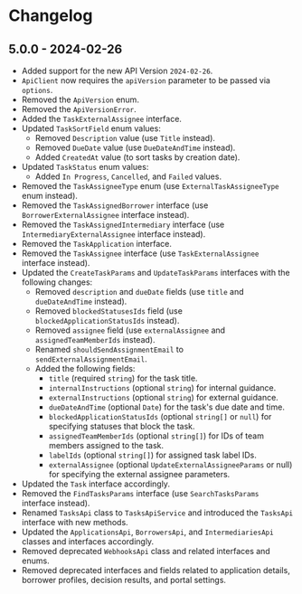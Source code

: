 # Changelog

## 5.0.0 - 2024-02-26
* Added support for the new API Version `2024-02-26`.
* `ApiClient` now requires the `apiVersion` parameter to be passed via `options`.
* Removed the `ApiVersion` enum.
* Removed the `ApiVersionError`.
* Added the `TaskExternalAssignee` interface.
* Updated `TaskSortField` enum values:
  * Removed `Description` value (use `Title` instead).
  * Removed `DueDate` value (use `DueDateAndTime` instead).
  * Added `CreatedAt` value (to sort tasks by creation date).
* Updated `TaskStatus` enum values:
  * Added `In Progress`, `Cancelled`, and `Failed` values.
* Removed the `TaskAssigneeType` enum (use `ExternalTaskAssigneeType` enum instead).
* Removed the `TaskAssignedBorrower` interface (use `BorrowerExternalAssignee` interface instead).
* Removed the `TaskAssignedIntermediary` interface (use `IntermediaryExternalAssignee` interface instead).
* Removed the `TaskApplication` interface.
* Removed the `TaskAssignee` interface (use `TaskExternalAssignee` interface instead).
* Updated the `CreateTaskParams` and `UpdateTaskParams` interfaces with the following changes:
  * Removed `description` and `dueDate` fields (use `title` and `dueDateAndTime` instead).
  * Removed `blockedStatusesIds` field (use `blockedApplicationStatusIds` instead).
  * Removed `assignee` field (use `externalAssignee` and `assignedTeamMemberIds` instead).
  * Renamed `shouldSendAssignmentEmail` to `sendExternalAssignmentEmail`.
  * Added the following fields:
    * `title` (required `string`) for the task title.
    * `internalInstructions` (optional `string`) for internal guidance.
    * `externalInstructions` (optional `string`) for external guidance.
    * `dueDateAndTime` (optional `Date`) for the task's due date and time.
    * `blockedApplicationStatusIds` (optional `string[]` or `null`) for specifying statuses that block the task.
    * `assignedTeamMemberIds` (optional `string[]`) for IDs of team members assigned to the task.
    * `labelIds` (optional `string[]`) for assigned task label IDs.
    * `externalAssignee` (optional `UpdateExternalAssigneeParams` or null) for specifying the external assignee parameters.
* Updated the `Task` interface accordingly.
* Removed the `FindTasksParams` interface (use `SearchTasksParams` interface instead).
* Renamed `TasksApi` class to `TasksApiService` and introduced the `TasksApi` interface with new methods.
* Updated the `ApplicationsApi`, `BorrowersApi`, and `IntermediariesApi` classes and interfaces accordingly.
* Removed deprecated `WebhooksApi` class and related interfaces and enums.
* Removed deprecated interfaces and fields related to application details, borrower profiles, decision results, and portal settings.
